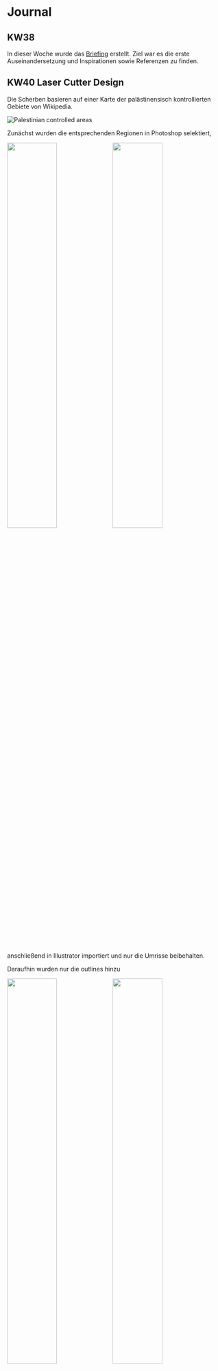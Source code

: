 # Journal

## KW38

In dieser Woche wurde das [Briefing](../briefing/) erstellt. Ziel war es die erste Auseinandersetzung und Inspirationen sowie Referenzen zu finden.

## KW40 Laser Cutter Design

Die Scherben basieren auf einer Karte der palästinensisch kontrollierten Gebiete von Wikipedia.

![Palestinian controlled areas](../assets/images/laser/1.jpg)

Zunächst wurden die entsprechenden Regionen in Photoshop selektiert,

<img src="../assets/images/laser/2.jpg" width="48%"/>
<img src="../assets/images/laser/3.jpg" width="48%"/>

anschließend in Illustrator importiert und nur die Umrisse beibehalten.

Daraufhin wurden nur die outlines hinzu

<img src="../assets/images/laser/4.jpg" width="48%"/>
<img src="../assets/images/laser/5.jpg" width="48%"/>

Von den ursprünglich 115 einzelnen Stücken wurden schließlich 18 ausgewählt, arrangiert und für den Laser-Cutter vorbereitet.

[SVG File](../assets/images/laser/final.svg)

## KW40 Laser Cutter Einführung

Anbei die wichtigsten Infos für den Laser Cutter in Rotkreuz:
![Epilog Laser Fusion M2](../assets/images/laser/6.png)

- [Werkstätten & Maker Space ](https://mycampus.hslu.ch/de-ch/info-i/infos-und-dokumente/werkstatt/)
- [Arbeitsplätze Reservation](https://mycampus.hslu.ch/de-ch/raum-i/arbeitsplaetze/)

## KW40 Room inspection / first Test with projection

Die Testteile, die während der Einführung des Laserschneiders hergestellt wurden, wurden zu Hause mit einem Projektor getestet. Es funktioniert recht gut; die Position spielt keine große Rolle, solange es gut abgebildet ist, und es deckt bis zu 180 Grad Drehung im Raum ab. Daher wurde beschlossen, einen Projektor für den Hintergrund zu verwenden, damit mehr Platz im Raum genutzt werden kann.

## KW40 Room Organization

Für die Installation wurde im DFK ein Raum organisiert, der jedoch nicht verschlossen werden kann. Es wird noch darüber diskutiert, ob in Rotkreuz ein Raum zur Verfügung gestellt werden kann. Der Raum im DFK ist ideal, und die Objekte könnten mit einer Leiter aufgehängt werden.

## KW40 Preparation on gather data #12

To begin collecting media, I created a dedicated folder and a reference list in the project documentation. This setup allows me to systematically gather, link, and review the collected media for deeper insights during future development phases.

## KW41 Finalize Room Organization

Für das Projekt habe ich den Raum 275 im 745 Reserviert. Den Aufbau findet am 23.10 statt und Abbau am 5.11, für dies wird eine Hebelbühne gebraucht.

## KW41 Prepare and Laser Cut Forms #34

Heute habe ich mit einem [Tool](../assets/images/laser/finalized/calculator.html) den Schwerpunkt (CG) meiner Objekte berechnet, um die Position der Aufhängelöcher zu bestimmen.  
Alle SVGs sind nun auf das jeweilige Format vorbereitet.  
Offen bleibt noch, wie groß die Löcher werden und ob ich sie bohre oder laserschneide.

3 von 11 Beispiele

![1](../assets/images/laser/finalized/1.png)
![2](../assets/images/laser/finalized/2.png)
![3](../assets/images/laser/finalized/3.png)

Da jedoch leider das Material noch nicht da ist konnte ich es noch nicht laser cutten. Das wäre spätestens nächste Woche dann der Fall.

## KW42 Zwischenpräsentation #35

Heute habe ich die **Zwischenpräsentation** vorbereitet und den aktuellen Stand meines Projekts den Stakeholdern vorgestellt: [Präsentation ansehen](https://docs.google.com/presentation/d/1ELD9BH6NSSBnpdpugg4SJphPltaBJgH4Ccs251Yx5fE/edit?usp=sharing)

Das Feedback war hilfreich:

- Weniger Fokus auf Arduino, mehr auf das eigentliche Konzept.
- Plan B überlegen, falls kein Material geliefert wird.
- Eine klare Linie ziehen, damit die Darstellung der Palästinenser menschlich bleibt und nicht politisch vereinnahmt wird.

**Reflexion:**  
Es zeigt sich, dass ich die **konzeptionelle Ebene stärker betonen** muss, um den Stakeholdern ein klareres Bild zu geben. Außerdem muss ich **alternative Szenarien planen**, falls Materiallieferungen ausbleiben. Die ethische Dimension des Projekts ist für mich neu, aber wichtig: die Darstellung soll **Respekt und Menschlichkeit** vermitteln, ohne politische Instrumentalisierung.

**Nächste Schritte:**

- Präsentation überarbeiten und den Arduino-Fokus reduzieren.
- Plan B entwickeln für Materialmangel.
- Überlegen, wie ich die menschliche Darstellung visuell konsistent halten kann.

## Szenen und Themen

| Scene           | Visual Layers                                                                              | Audio                                                    | Narrative / Emotional Flow                                        | Interactive Elements                                                | Play / Projection Approach                                              | Red Line / Ethical Note                                                                |
| --------------- | ------------------------------------------------------------------------------------------ | -------------------------------------------------------- | ----------------------------------------------------------------- | ------------------------------------------------------------------- | ----------------------------------------------------------------------- | -------------------------------------------------------------------------------------- |
| Daily Life      | Streets, courtyards; people walking, children playing; smoke, moving shadows, gestures     | Ambient street sounds, chatter, birds, sewing, lullabies | Rhythm of everyday life; tenderness, resilience                   | Click objects for stories; mirror shards show micro-scenes          | Blend domestic soundscapes with projected faces/gestures; tender pacing | Focus on authentic human experiences; avoid political or Western-centric framing       |
| Celebrations    | Decorated halls/tents; dancing, rituals; confetti, flowing fabrics, light effects          | Traditional music, chants, laughter                      | Joy, unity, cultural traditions; smooth transitions               | Hover over people to reveal quotes; trigger music/motion            | Light reflections pulse to rhythmic dabke; still imagery fades in/out   | Emphasize human/cultural aspects; avoid political or Western framing                   |
| Displacement    | Landscapes, roads, urban ruins; groups moving, olive harvests, shepherds; floating objects | Footsteps, wind, distant vehicles, pastoral songs        | Journey and uncertainty; blends past/present; evoke calm          | Click objects for memory flashes; mirror shards reflect locations   | Warm lighting with natural sound loops; sunset/pastoral mood            | Highlight human journeys and labor; respect local context; avoid politicization        |
| Resistance      | Streets, banners; crowd movement, raised hands, posters; smoke, animated typography        | Crowd noise, chants, drumming, sirens                    | Collective action and emotion; tension with hope                  | Hover over protesters for quotes; trigger visuals/sounds            | Project fragmented slogans and rhythms; quiet reflective moments        | Show resilience and identity; avoid propaganda or Western-centric framing              |
| Faith & Rituals | Landmarks, ceremonial spaces; rituals/processions; candles, flags, ritual objects          | Chanting, prayers, bells                                 | Continuity, identity, shared values; reflective                   | Click ritual objects for stories; mirror shards reveal interactions | Crossfade spiritual sounds; interplay between religions and stillness   | Respect spiritual practices; no political/Western framing; focus on human authenticity |
| Markets         | Streets, marketplaces; vendors, pedestrians; flickering lights, floating objects           | Market chatter, footsteps, ambient sounds                | Energy, chaos, vibrancy; daily life                               | Click stalls/objects for micro-stories; mirror reflections          | Layer sounds and light flickers to create sensory collage               | Highlight urban human experience; avoid political/external ideological bias            |
| Memory & Radio  | Archives, personal spaces; photos, objects; reflections and light fragments                | Voices, radio tones, crackling recordings                | Intimate memory space; fading in/out; personal recollection       | Click objects to trigger audio; mirror shards for reflections       | Dim light reflections; layered overlapping voices                       | Focus on memory and human narratives; avoid politicization; respect local voices       |
| Theatre         | Small stages, theatrical spaces; actors/performers; light and mirror effects               | Dialogue, ambient stage sounds                           | Visitors activate performance fragments; interactive storytelling | Movement triggers performance/audio; mirror shards act as stages    | Mirrors act as small stages; light mimics stage presence                | Emphasize art and human expression; avoid political or Western-centric framing         |
